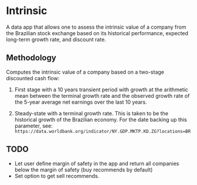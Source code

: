 # Intrinsic

A data app that allows one to assess the intrinsic value of a company from the Brazilian stock exchange
based on its historical performance, expected long-term growth rate, and discount rate.

## Methodology

Computes the intrinsic value of a company based on a two-stage discounted cash flow:

1. First stage with a 10 years transient period with growth at the arithmetic mean between
   the terminal growth rate and the observed growth rate of the 5-year average net earnings
   over the last 10 years.

1. Steady-state with a terminal growth rate. This is taken to be the historical growth of the Brazilian
   economy. For the date backing up this parameter, see:
   `https://data.worldbank.org/indicator/NY.GDP.MKTP.KD.ZG?locations=BR`

## TODO

- Let user define margin of safety in the app and return all companies below the margin of safety (buy recommends by default)
- Set option to get sell recommends.
